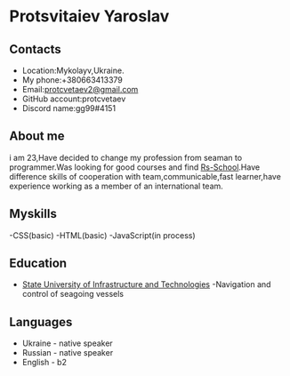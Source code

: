 # Protsvitaiev Yaroslav
## Contacts
- Location:Mykolayv,Ukraine.
- My phone:+380663413379
- Email:protcvetaev2@gmail.com
- GitHub account:protcvetaev
- Discord name:gg99#4151
## About me
i am 23,Have decided to change my profession from seaman to programmer.Was looking for good courses and find [Rs-School](https://rs.school/index.html).Have difference skills of cooperation with team,communicable,fast learner,have experience working as a member of an international team.
## Myskills
-CSS(basic)
-HTML(basic)
-JavaScript(in process)
## Education
- [State University of Infrastructure and Technologies](https://duit.edu.ua/)
 -Navigation and control of seagoing vessels
 ## Languages
 - Ukraine - native speaker
 - Russian - native speaker
 - English - b2  

